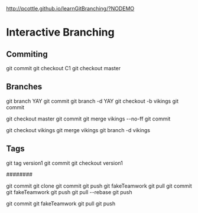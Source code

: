 http://pcottle.github.io/learnGitBranching/?NODEMO

# Interactive Branching

## Commiting

git commit
git checkout C1
git checkout master

## Branches

git branch YAY
git commit
git branch -d YAY
git checkout -b vikings
git commit

git checkout master
git commit
git merge vikings --no-ff
git commit

git checkout vikings
git merge vikings
git branch -d vikings


## Tags

git tag version1
git commit
git checkout version1



########

git commit
git clone
git commit
git push
git fakeTeamwork
git pull
git commit
git fakeTeamwork
git push
git pull --rebase
git push

git commit
git fakeTeamwork
git pull
git push
